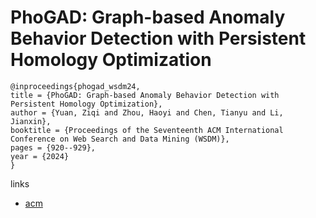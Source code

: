 # PhoGAD: Graph-based Anomaly Behavior Detection with Persistent Homology Optimization

```
@inproceedings{phogad_wsdm24,
title = {PhoGAD: Graph-based Anomaly Behavior Detection with Persistent Homology Optimization},
author = {Yuan, Ziqi and Zhou, Haoyi and Chen, Tianyu and Li, Jianxin},
booktitle = {Proceedings of the Seventeenth ACM International Conference on Web Search and Data Mining (WSDM)},
pages = {920--929},
year = {2024}
}
```

links
- [acm](https://dl.acm.org/doi/10.1145/3616855.3635783)
